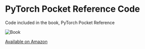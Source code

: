 # PyTorch Pocket Reference Code
Code included in the book, PyTorch Pocket Reference

![Book](https://raw.githubusercontent.com/joe-papa/pytorch-book/main/files/pytorch-book-cover.jpg)

[Available on Amazon](http://pytorchbook.com)
